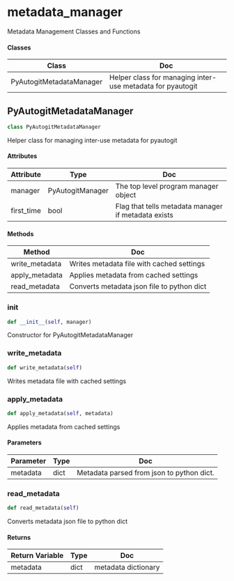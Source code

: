 # metadata_manager

Metadata Management Classes and Functions



#### Classes

 Class  | Doc
-----|-----
 PyAutogitMetadataManager | Helper class for managing inter-use metadata for pyautogit




## PyAutogitMetadataManager

```python
class PyAutogitMetadataManager
```

Helper class for managing inter-use metadata for pyautogit




#### Attributes

 Attribute  | Type  | Doc
-----|----------|-----
 manager  |  PyAutogitManager | The top level program manager object
 first_time  |  bool | Flag that tells metadata manager if metadata exists

#### Methods

 Method  | Doc
-----|-----
 write_metadata | Writes metadata file with cached settings
 apply_metadata | Applies metadata from cached settings
 read_metadata | Converts metadata json file to python dict




### __init__

```python
def __init__(self, manager)
```

Constructor for PyAutogitMetadataManager







### write_metadata

```python
def write_metadata(self)
```

Writes metadata file with cached settings







### apply_metadata

```python
def apply_metadata(self, metadata)
```

Applies metadata from cached settings




#### Parameters

 Parameter  | Type  | Doc
-----|----------|-----
 metadata  |  dict | Metadata parsed from json to python dict.





### read_metadata

```python
def read_metadata(self)
```

Converts metadata json file to python dict




#### Returns

 Return Variable  | Type  | Doc
-----|----------|-----
 metadata  |  dict | metadata dictionary








